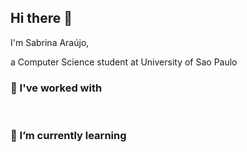 ## Hi there 👋

I'm Sabrina Araújo, 

a Computer Science student at University of Sao Paulo

### 🔭 I've worked with 

<p align="left">
    <img src="https://img.shields.io/badge/Python-8B0080?style=flat&logo=python&logoColor=white" alt="">
    <img src="https://img.shields.io/badge/C-8B0080?style=flat&logo=c&logoColor=white" alt="">
    <img src="https://img.shields.io/badge/C%2B%2B-8B0080?style=for-the-badge&logo=c%2B%2B&logoColor=white" alt="">  
    <img src="https://img.shields.io/badge/HTML5-8B0080?style=for-the-badge&logo=html5&logoColor=white" alt="">
    <img src="https://img.shields.io/badge/Java-8B0080?style=for-the-badge&logo=openjdk&logoColor=white" alt="">

    
</p>

### 🌱 I’m currently learning

<p align="left">
    <img src="https://img.shields.io/badge/MySQL-8B0080?style=for-the-badge&logo=mysql&logoColor=white" alt="">
    <img src="https://img.shields.io/badge/Docker-800080?style=for-the-badge&logo=docker&logoColor=white" alt="">
</p>

<!--
**sabrizzs/sabrizzs** is a ✨ _special_ ✨ repository because its `README.md` (this file) appears on your GitHub profile.

Here are some ideas to get you started:

- 🔭 I’m currently working on ...
- 🌱 I’m currently learning ...
- 👯 I’m looking to collaborate on ...
- 🤔 I’m looking for help with ...
- 💬 Ask me about ...
- 📫 How to reach me: ...
- 😄 Pronouns: ...
- ⚡ Fun fact: ...
-->
